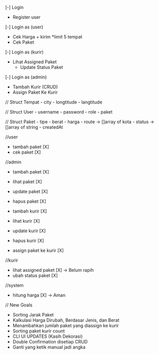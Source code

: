[-] Login

- Register user

[-] Login as (user)

- Cek Harga + kirim \*limit 5 tempat
- Cek Paket

[-] Login as (kurir)

- Lihat Assigned Paket
  - Update Status Paket

[-] Login as (admin)

- Tambah Kurir (CRUD)
- Assign Paket Ke Kurir

// Struct Tempat - city - longtitude - langtitude

// Struct User - username - password - role - paket

// Struct Paket - tipe - berat - harga - route -> []array of kota - status -> []array of string - createdAt

//user

- tambah paket [X]
- cek paket [X]

//admin

- tambah paket [X]
- lihat paket [X]
- update paket [X]
- hapus paket [X]

- tambah kurir [X]
- lihat kurir [X]
- update kurir [X]
- hapus kurir [X]

- assign paket ke kurir [X]

//kurir

- lihat assigned paket [X] -> Belum rapih
- ubah status paket [X]

//system

- hitung harga [X] -> Aman

// New Goals

- Sorting Jarak Paket
- Kalkulasi Harga Dirubah, Berdasar Jenis, dan Berat
- Menambahkan jumlah paket yang diassign ke kurir
- Sorting paket kurir count
- CLI UI UPDATES (Kasih Dekorasi)
- Double Confirmation disetiap CRUD
- Ganti yang ketik manual jadi angka
